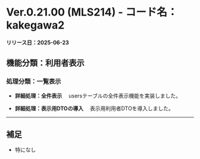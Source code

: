 # Ver.0.21.00 (MLS214) - コード名：kakegawa2
**リリース日：2025-06-23**

## 機能分類：利用者表示

### 処理分類：一覧表示

- **詳細処理：全件表示**
　usersテーブルの全件表示機能を実装しました。

- **詳細処理：表示用DTOの導入**
　表示用利用者DTOを導入しました。

---

## 補足

- 特になし


